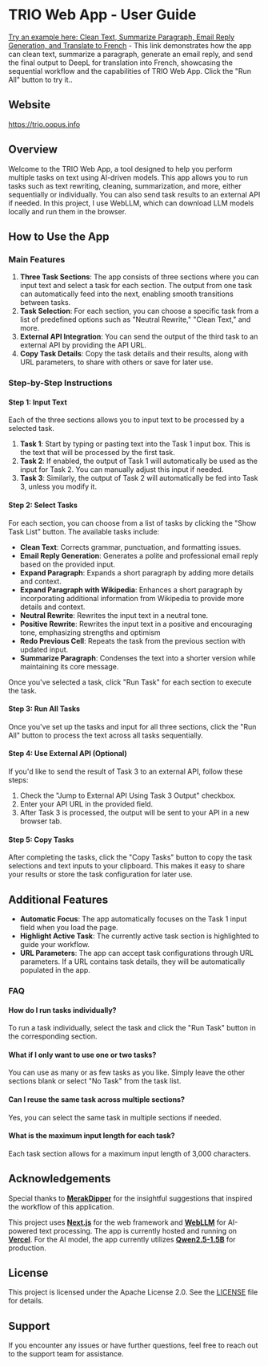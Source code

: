 # TRIO Web App - User Guide

[Try an example here: Clean Text, Summarize Paragraph, Email Reply Generation, and Translate to French](https://trio.oopus.info/?task1=Clean%20Text&task2=Summarize%20Paragraph&task3=Email%20Reply%20Generation&input1=Now%20pile%20your%20dust%20upon%20the%20quick%20and%20dead,%0A%0ATill%20of%20this%20flat%20a%20mountain%20you%20have%20made,%0A%0ATo%20o'ertop%20old%20Pelion,40%20or%20the%20skyish%20head%0A%0AOf%20blue%20Olympus.%0A%0AHam.%20(Advancing.)%20What%20is%20he%20whose%20grief%0A%0ABears%20such%20an%20emphasis?—whose%20phrase%20of%20sorrow%0A%0A95%0AConjures%20the%20wand'ring%20stars,%20and%20makes%20them%20stand%0A%0ALike%20wonder-wounded%20hearers?—this%20is%20I,%0A%0AHamlet%20the%20Dane.%0A%0ALaer.%20(L.,%20leaping%20from%20the%20grave.)%20The%20devil%20take%20thy%20soul!&ext_url=https://www.deepl.com/en/translator%23en/fr/) - This link demonstrates how the app can clean text, summarize a paragraph, generate an email reply, and send the final output to DeepL for translation into French, showcasing the sequential workflow and the capabilities of TRIO Web App. Click the "Run All" button to try it..

## Website

https://trio.oopus.info

## Overview

Welcome to the TRIO Web App, a tool designed to help you perform multiple tasks on text using AI-driven models. This app allows you to run tasks such as text rewriting, cleaning, summarization, and more, either sequentially or individually. You can also send task results to an external API if needed. In this project, I use WebLLM, which can download LLM models locally and run them in the browser.

## How to Use the App

### Main Features

1. **Three Task Sections**: The app consists of three sections where you can input text and select a task for each section. The output from one task can automatically feed into the next, enabling smooth transitions between tasks.
2. **Task Selection**: For each section, you can choose a specific task from a list of predefined options such as "Neutral Rewrite," "Clean Text," and more.
3. **External API Integration**: You can send the output of the third task to an external API by providing the API URL.
4. **Copy Task Details**: Copy the task details and their results, along with URL parameters, to share with others or save for later use.

### Step-by-Step Instructions

#### Step 1: Input Text
Each of the three sections allows you to input text to be processed by a selected task.

1. **Task 1**: Start by typing or pasting text into the Task 1 input box. This is the text that will be processed by the first task.
2. **Task 2**: If enabled, the output of Task 1 will automatically be used as the input for Task 2. You can manually adjust this input if needed.
3. **Task 3**: Similarly, the output of Task 2 will automatically be fed into Task 3, unless you modify it.

#### Step 2: Select Tasks
For each section, you can choose from a list of tasks by clicking the "Show Task List" button. The available tasks include:

- **Clean Text**: Corrects grammar, punctuation, and formatting issues.
- **Email Reply Generation**: Generates a polite and professional email reply based on the provided input.
- **Expand Paragraph**: Expands a short paragraph by adding more details and context.
- **Expand Paragraph with Wikipedia**: Enhances a short paragraph by incorporating additional information from Wikipedia to provide more details and context.
- **Neutral Rewrite**: Rewrites the input text in a neutral tone.
- **Positive Rewrite**: Rewrites the input text in a positive and encouraging tone, emphasizing strengths and optimism
- **Redo Previous Cell**: Repeats the task from the previous section with updated input.
- **Summarize Paragraph**: Condenses the text into a shorter version while maintaining its core message.

Once you've selected a task, click "Run Task" for each section to execute the task.

#### Step 3: Run All Tasks
Once you've set up the tasks and input for all three sections, click the "Run All" button to process the text across all tasks sequentially.

#### Step 4: Use External API (Optional)
If you'd like to send the result of Task 3 to an external API, follow these steps:
1. Check the "Jump to External API Using Task 3 Output" checkbox.
2. Enter your API URL in the provided field.
3. After Task 3 is processed, the output will be sent to your API in a new browser tab.

#### Step 5: Copy Tasks
After completing the tasks, click the "Copy Tasks" button to copy the task selections and text inputs to your clipboard. This makes it easy to share your results or store the task configuration for later use.

## Additional Features

- **Automatic Focus**: The app automatically focuses on the Task 1 input field when you load the page.
- **Highlight Active Task**: The currently active task section is highlighted to guide your workflow.
- **URL Parameters**: The app can accept task configurations through URL parameters. If a URL contains task details, they will be automatically populated in the app.

### FAQ

#### How do I run tasks individually?
To run a task individually, select the task and click the "Run Task" button in the corresponding section.

#### What if I only want to use one or two tasks?
You can use as many or as few tasks as you like. Simply leave the other sections blank or select "No Task" from the task list.

#### Can I reuse the same task across multiple sections?
Yes, you can select the same task in multiple sections if needed.

#### What is the maximum input length for each task?
Each task section allows for a maximum input length of 3,000 characters.

## Acknowledgements

Special thanks to **[MerakDipper](https://github.com/MerakDipper)** for the insightful suggestions that inspired the workflow of this application.

This project uses **[Next.js](https://nextjs.org/)** for the web framework and **[WebLLM](https://webllm.mlc.ai/)** for AI-powered text processing. The app is currently hosted and running on **[Vercel](https://vercel.com/)**. For the AI model, the app currently utilizes **[Qwen2.5-1.5B](https://huggingface.co/Qwen/Qwen2.5-1.5B)** for production.

## License

This project is licensed under the Apache License 2.0. See the [LICENSE](LICENSE) file for details.

## Support

If you encounter any issues or have further questions, feel free to reach out to the support team for assistance.
